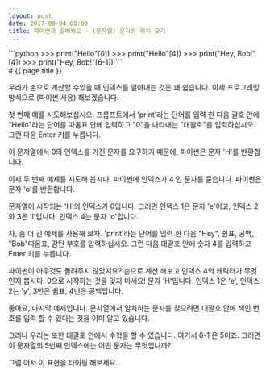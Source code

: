 ```yaml
---
layout: post
date: 2017-08-04 00:00
title: 파이썬과 말해봐요 - (문자열) 문자의 위치 찾기 
---
```


<div id="ppt" markdown="1">
```python
>>> print("Hello"[0])
>>> print("Hello"[4])
>>> print("Hey, Bob!"[4])
>>> print("Hey, Bob!"[6-1])
```
</div>

<div id="desc" markdown="1">
# {{ page.title }}

우리가 손으로 계산할 수있을 때 인덱스를 알아내는 것은 꽤 쉽습니다. 이제 프로그래밍 방식으로 (파이썬 사용) 해보겠습니다.

첫 번째 예를 시도해보십시오. 프롬프트에서 'print'라는 단어를 입력 한 다음 괄호 안에 "Hello"라는 단어를 따옴표 안에 입력하고 "0"을 나타내는 "대괄호"를 입력하십시오. 그런 다음 Enter 키를 누릅니다.

이 문자열에서 0의 인덱스를 가진 문자를 요구하기 때문에, 파이썬은 문자 'H'를 반환합니다.

이제 두 번째 예제를 시도해 봅시다. 파이썬에 인덱스가 4 인 문자를 묻습니다. 파이썬은 문자 'o'를 반환합니다.
 
문자열이 시작되는 'H'의 인덱스가 0입니다. 그러면 인덱스 1은 문자 'e'이고, 인덱스 2와 3은 'l'입니다. 인덱스 4는 문자 'o'입니다.

자, 좀 더 긴 예제를 사용해 보자. 'print'라는 단어를 입력 한 다음 "Hey", 쉼표, 공백, "Bob"따옴표, 감탄 부호를 입력하십시오. 그런 다음 대괄호 안에 숫자 4를 입력하고 Enter 키를 누릅니다.

파이썬이 아무것도 돌려주지 않았지요? 손으로 계산 해보고 인덱스 4의 캐릭터가 무엇인지 봅시다. 0으로 시작하는 것을 잊지 마세요! 문자 'H'입니다. 인덱스 1은 'e', ​인덱스 2는 'y', 3번은 쉼표, 4번은 공백입니다. 

좋아요, 마지막 예제입니다. 문자열에서 일치하는 문자를 찾으려면 대괄호 안에 색인 번호를 입력 할 수 있다는 것을 이미 알고 있습니다.

그러나 우리는 또한 대괄호 안에서 수학을 할 수 있습니다. 여기서 6-1 은 5이죠. 그러면이 문자열의 5번째 인덱스에는 어떤 문자는 무엇입니까?

그럼 어서 이 표현을 타이핑 해보세요. 

</div>